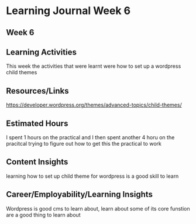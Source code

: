 # Learning Journal Week 6
## Week 6
## Learning Activities
This week the activities that were learnt were how to set up a wordpress child themes
## Resources/Links
https://developer.wordpress.org/themes/advanced-topics/child-themes/
## Estimated Hours
I spent 1 hours on the practical and I then spent another 4 horu on the pracitcal trying to figure out how to get this the practical to work
## Content Insights
learning how to set up child theme for wordpress is a good skill to learn
## Career/Employability/Learning Insights
Wordpress is good cms to learn about, learn about some of its core funstion are a good thing to learn about

